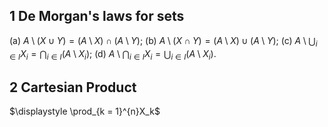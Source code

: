 ## 1 De Morgan's laws for sets
(a) $A \setminus (X \cup Y) = (A \setminus X) \cap (A \setminus Y)$; 
(b) $A \setminus (X \cap Y) = (A \setminus X) \cup (A \setminus Y)$; 
(c) $\displaystyle A \setminus \bigcup_{i \in I}{X_i} = \bigcap_{i \in I}(A \setminus X_i)$; 
(d) $\displaystyle A \setminus \bigcap_{i \in I}{X_i} = \bigcup_{i \in I}(A \setminus X_i)$. 

## 2 Cartesian Product
$\displaystyle \prod_{k = 1}^{n}X_k$
